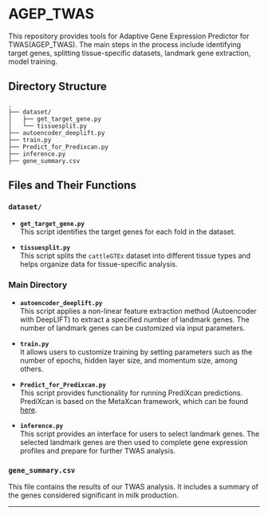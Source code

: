 # AGEP_TWAS
This repository provides tools for Adaptive Gene Expression Predictor for TWAS(AGEP_TWAS). The main steps in the process include identifying target genes, splitting tissue-specific datasets, landmark gene extraction, model training. 

## Directory Structure
```
.
├── dataset/
│   ├── get_target_gene.py
│   └── tissuesplit.py
├── autoencoder_deeplift.py
├── train.py
├── Predict_for_Predixcan.py
├── inference.py
├── gene_summary.csv
```
## Files and Their Functions

### `dataset/`

- **`get_target_gene.py`**  
  This script identifies the target genes for each fold in the dataset. 

- **`tissuesplit.py`**  
  This script splits the `cattleGTEx` dataset into different tissue types and helps organize data for tissue-specific analysis.

### Main Directory

- **`autoencoder_deeplift.py`**  
  This script applies a non-linear feature extraction method (Autoencoder with DeepLIFT) to extract a specified number of landmark genes. The number of landmark genes can be customized via input parameters.

- **`train.py`**  
  It allows users to customize training by setting parameters such as the number of epochs, hidden layer size, and momentum size, among others.

- **`Predict_for_Predixcan.py`**  
  This script provides functionality for running PrediXcan predictions. PrediXcan is based on the MetaXcan framework, which can be found [here](https://github.com/hakyimlab/MetaXcan).

- **`inference.py`**  
  This script provides an interface for users to select landmark genes. The selected landmark genes are then used to complete gene expression profiles and prepare for further TWAS analysis.

### `gene_summary.csv`

This file contains the results of our TWAS analysis. It includes a summary of the genes considered significant in milk production. 

---
